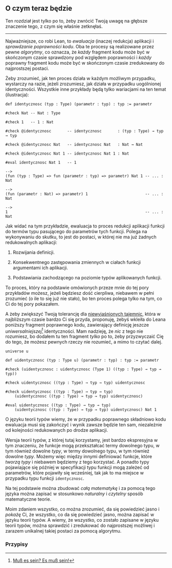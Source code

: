 ## O czym teraz będzie

Ten rozdział jest tylko po to, żeby zwrócić Twoją uwagę na głębsze znaczenie tego, z czym się
właśnie zetknęłaś.

<hr>

Najważniejsze, co robi Lean, to *ewaluacja* (inaczej redukcja) aplikacji i *sprawdzanie poprawności
kodu*. Oba te procesy są realizowane przez pewne *algorytmy*, co oznacza, że *każdy* fragment kodu
może być w skończonym czasie sprawdzony pod względem poprawności i *każdy* poprawny fragment kodu
może być w skończonym czasie zredukowany do najprostszej postaci.

Żeby zrozumieć, jak ten proces działa w każdym możliwym przypadku, wystarczy na razie, jeżeli
zrozumiesz, jak działa w przypadku uogólnionej identyczności. Wszystkie inne przykłady będą tylko
wariacjami na ten temat (ilustracja):

```lean
def identycznosc (typ : Type) (parametr : typ) : typ := parametr

#check Nat -- Nat : Type

#check 1   -- 1 : Nat

#check @identycznosc       -- identycznosc       : (typ : Type) → typ → typ

#check @identycznosc Nat   -- identycznosc Nat   : Nat → Nat

#check @identycznosc Nat 1 -- identycznosc Nat 1 : Nat

#eval identycznosc Nat 1   -- 1

-->
(fun (typ : Type) => fun (parametr : typ) => parametr) Nat 1 -- ... : Nat

-->
(fun (parametr : Nat) => parametr) 1                         -- ... : Nat

-->
1                                                            -- ... : Nat
```

Jak widać na tym przykładzie, ewaluacja to proces redukcji aplikacji funkcji do termów typu
pasującego do parametrów tych funkcji. Polega na wykonywaniu do skutku, to jest do postaci, w której
nie ma już żadnych redukowalnych aplikacji:

1. Rozwijania definicji.

2. Konsekwentnego zastępowania zmiennych w ciałach funkcji argumentami ich aplikacji.

3. Podstawiania zachodzącego na poziomie typów aplikowanych funkcji.

To proces, który na podstawie omówionych przeze mnie do tej pory przykładów możesz, jeżeli będziesz
dość cierpliwa, niebawem w pełni zrozumieć (o ile to się już nie stało), bo ten proces polega tylko
na tym, co Ci do tej pory pokazałem.

A żeby zwiększyć Twoją tolerancję dla [niewyjaśnionych
tajemnic](https://en.wikipedia.org/wiki/Unsolved_Mysteries), która w najbliższym czasie bardzo Ci
się przyda, proponuję, żebyś wkleiła do Leana poniższy fragment poprawnego kodu, zawierający
definicję jeszcze *uniwersalniejszej*[^1] identyczności. Mam nadzieję, że *nic* z tego nie
rozumiesz, bo dodałem tu ten fragment *tylko* po to, żeby przyzwyczaić Cię do tego, że możesz
pewnych rzeczy nie rozumieć, a mimo to czytać dalej.

```lean
universe u

def uidentycznosc (typ : Type u) (parametr : typ) : typ := parametr

#check (uidentycznosc : uidentycznosc (Type 1) ((typ : Type) → typ → typ))

#check uidentycznosc ((typ : Type) → typ → typ) uidentycznosc

#check uidentycznosc ((typ : Type) → typ → typ)
    (uidentycznosc ((typ : Type) → typ → typ) uidentycznosc)

#eval uidentycznosc ((typ : Type) → typ → typ)
    (uidentycznosc ((typ : Type) → typ → typ) uidentycznosc) Nat 1
```

O języku teorii typów wiemy, że w przypadku poprawnego składniowo kodu ewaluacja musi się zakończyć
i wynik zawsze będzie ten sam, niezależnie od kolejności redukowanych po drodze aplikacji.

Wersja teorii typów, z której tutaj korzystamy, jest bardzo ekspresyjna w tym znaczeniu, że funkcje
mogą przekształcać termy dowolnego typu, w tym również dowolne *typy*, w termy dowolnego typu, w tym
również dowolne *typy*. Możemy więc między innymi definiować funkcje, które *tworzą typy* i niebawem
będziemy z tego korzystać. A ponadto typy pojawiające się później w specyfikacji typu funkcji mogą
zależeć od parametrów, które pojawiły się wcześniej, tak jak to ma miejsce w przypadku typu funkcji
`identycznosc`.

Na tej podstawie można zbudować *całą matematykę* i za pomocą tego języka można zapisać w stosunkowo
*naturalny* i *czytelny* sposób matematyczne teorie.

Moim zdaniem wszystko, co można zrozumieć, da się powiedzieć jasno i *pokażę* Ci, że wszystko, co da
się powiedzieć jasno, można zapisać w języku teorii typów. A wiemy, że wszystko, co zostało zapisane
w języku teorii typów, można sprawdzić i zredukować do najprostszej możliwej i zarazem unikalnej
takiej postaci za pomocą algorytmu.

### Przypisy

[^1]: [Muß es sein? Es muß sein!](https://en.wikipedia.org/wiki/String_Quartet_No._16_(Beethoven))
